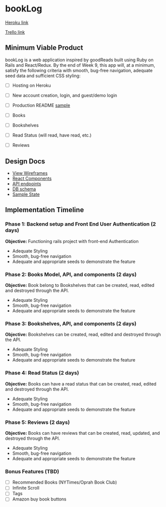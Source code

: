 # bookLog

[Heroku link][heroku]

[Trello link][trello]

[heroku]: http://www.herokuapp.com
[trello]: https://trello.com/b/Pkljgmxa/booklog

## Minimum Viable Product

bookLog is a web application inspired by goodReads built using Ruby on Rails
and React/Redux.  By the end of Week 9, this app will, at a minimum, satisfy the
following criteria with smooth, bug-free navigation, adequate seed data and
sufficient CSS styling:

- [ ] Hosting on Heroku
- [ ] New account creation, login, and guest/demo login
- [ ] Production README [sample](docs/production_readme.md)
- [ ] Books
- [ ] Bookshelves
- [ ] Read Status (will read, have read, etc.)
- [ ] Reviews


## Design Docs
* [View Wireframes][wireframes]
* [React Components][components]
* [API endpoints][api-endpoints]
* [DB schema][schema]
* [Sample State][sample-state]

[wireframes]: docs/wireframes
[components]: docs/component-hierarchy.md
[sample-state]: docs/sample-state.md
[api-endpoints]: docs/api-endpoints.md
[schema]: docs/schema.md

## Implementation Timeline

### Phase 1: Backend setup and Front End User Authentication (2 days)

**Objective:** Functioning rails project with front-end Authentication
- Adequate Styling
- Smooth, bug-free navigation
- Adequate and appropriate seeds to demonstrate the feature

### Phase 2: Books Model, API, and components (2 days)

**Objective:** Book belong to Bookshelves that can be created, read, edited and destroyed through the API.
- Adequate Styling
- Smooth, bug-free navigation
- Adequate and appropriate seeds to demonstrate the feature

### Phase 3: Bookshelves, API, and components (2 days)

**Objective:** Bookshelves can be created, read, edited and destroyed through
the API.
- Adequate Styling
- Smooth, bug-free navigation
- Adequate and appropriate seeds to demonstrate the feature

### Phase 4: Read Status (2 days)

**Objective:** Books can have a read status that can be created, read, edited and destroyed through the API.
- Adequate Styling
- Smooth, bug-free navigation
- Adequate and appropriate seeds to demonstrate the feature

### Phase 5: Reviews (2 days)

**Objective:** Books can have reviews that can be created, read, updated, and destroyed through the API.
- Adequate Styling
- Smooth, bug-free navigation
- Adequate and appropriate seeds to demonstrate the feature


### Bonus Features (TBD)
- [ ] Recommended Books (NYTimes/Oprah Book Club)
- [ ] Infinite Scroll
- [ ] Tags
- [ ] Amazon buy book buttons

